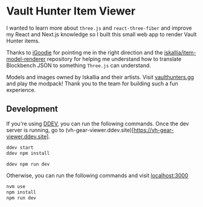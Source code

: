 # Vault Hunter Item Viewer

I wanted to learn more about `three.js` and `react-three-fiber` and improve my React and Next.js knowledge so I built this small web app to render Vault Hunter items.

Thanks to [iGoodie](https://github.com/iGoodie) for pointing me in the right direction and the [iskallia/item-model-renderer](https://github.com/Iskallia/item-model-renderer) repository for helping me understand how to translate Blockbench JSON to something `Three.js` can understand.

Models and images owned by Iskallia and their artists. Visit [vaulthunters.gg](https://vaulthunters.gg) and play the modpack! Thank you to the team for building such a fun experience.

## Development

If you're using [DDEV](https://github.com/ddev/ddev), you can run the following commands. Once the dev server is running, go to (vh-gear-viewer.ddev.site)[https://vh-gear-viewer.ddev.site].

```sh
ddev start
ddev npm install

ddev npm run dev
```

Otherwise, you can run the following commands and visit [localhost:3000](http://localhost:3000)

```sh
nvm use
npm install
npm run dev
```
